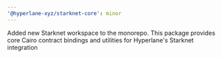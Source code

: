 ```yaml
---
'@hyperlane-xyz/starknet-core': minor
---
```


Added new Starknet workspace to the monorepo. This package provides core Cairo contract bindings and utilities for Hyperlane's Starknet integration
